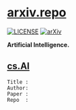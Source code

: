# [arxiv.repo](https://github.com/Mainvooid/arxiv.repo)

[![LICENSE](https://img.shields.io/badge/license-Anti%20996-blue.svg)](https://github.com/996icu/996.ICU/blob/master/LICENSE)
[![arXiv](https://img.shields.io/badge/arXiv-cs.AI-orange.svg)]()

**Artificial Intelligence.**

## [cs.AI](https://arxiv.org/list/cs.AI/recent) 

```
Title :
Author:
Paper :
Repo  :
```